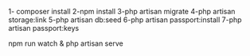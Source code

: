 1- composer install 2-npm install 3-php artisan migrate 4-php artisan storage:link 5-php artisan db:seed 6-php artisan passport:install 7-php artisan passport:keys

npm run watch & php artisan serve
